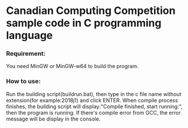 Canadian Computing Competition sample code in C programming language  
====================================================================
### Requirement:
You need MinGW or MinGW-w64 to build the program.
### How to use:
Run the building script(buildrun.bat), then type in the c file name without extension(for example:2018j1) and click ENTER. When compile process finishes, the building script will display:"Compile finished, start running:", then the program is running. If there's compile error from GCC, the error message will be display in the console.
